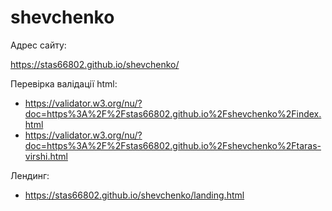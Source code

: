 # shevchenko
Адрес сайту:

https://stas66802.github.io/shevchenko/

Перевірка валідації html:
- https://validator.w3.org/nu/?doc=https%3A%2F%2Fstas66802.github.io%2Fshevchenko%2Findex.html
- https://validator.w3.org/nu/?doc=https%3A%2F%2Fstas66802.github.io%2Fshevchenko%2Ftaras-virshi.html

Лендинг:
- https://stas66802.github.io/shevchenko/landing.html

